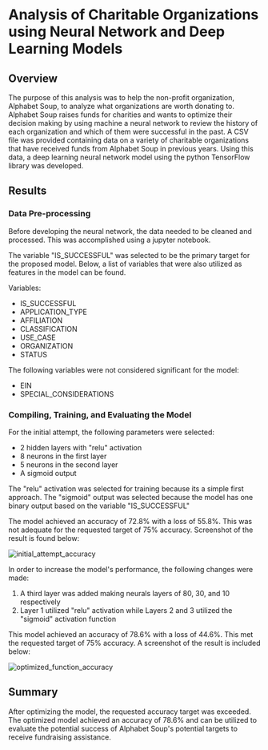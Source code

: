 # Analysis of Charitable Organizations using Neural Network and Deep Learning Models
## Overview
The purpose of this analysis was to help the non-profit organization, Alphabet Soup, to analyze what organizations are worth donating to. Alphabet Soup raises funds for charities and wants to optimize their decision making by using machine a neural network to review the history of each organization and which of them were successful in the past. A CSV file was provided containing data on a variety of charitable organizations that have received funds from Alphabet Soup in previous years. Using this data, a deep learning neural network model using the python TensorFlow library was developed. 

## Results
### Data Pre-processing
Before developing the neural network, the data needed to be cleaned and processed. This was accomplished using a jupyter notebook. 

The variable "IS_SUCCESSFUL" was selected to be the primary target for the proposed model. Below, a list of variables that were also utilized as features in the model can be found. 

Variables:
* IS_SUCCESSFUL
* APPLICATION_TYPE
* AFFILIATION
* CLASSIFICATION
* USE_CASE
* ORGANIZATION
* STATUS

The following variables were not considered significant for the model:
* EIN
* SPECIAL_CONSIDERATIONS

### Compiling, Training, and Evaluating the Model
For the initial attempt, the following parameters were selected:
* 2 hidden layers with "relu" activation 
* 8 neurons in the first layer
* 5 neurons in the second layer
* A sigmoid output

The "relu" activation was selected for training because its a simple first approach. The "sigmoid" output was selected because the model has one binary output based on the variable "IS_SUCCESSFUL"

The model achieved an accuracy of 72.8% with a loss of 55.8%. This was not adequate for the requested target of 75% accuracy. Screenshot of the result is found below:

![initial_attempt_accuracy](https://user-images.githubusercontent.com/104606662/190947452-2e29401a-0bdb-45ec-9058-a61a02bac43f.png)

In order to increase the model's performance, the following changes were made:
1. A third layer was added making neurals layers of 80, 30, and 10 respectively
2. Layer 1 utilized "relu" activation while Layers 2 and 3 utilized the "sigmoid" activation function

This model achieved an accuracy of 78.6% with a loss of 44.6%. This met the requested target of 75% accuracy. A screenshot of the result is included below:

![optimized_function_accuracy](https://user-images.githubusercontent.com/104606662/190947778-c04e96ca-940e-4e52-8325-a15d80ec8050.png)

## Summary
After optimizing the model, the requested accuracy target was exceeded. The optimized model achieved an accuracy of 78.6% and can be utilized to evaluate the potential success of Alphabet Soup's potential targets to receive fundraising assistance. 
